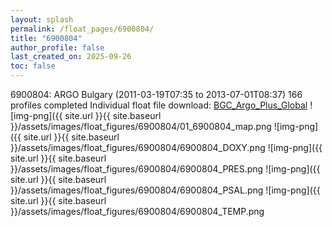 ```yaml
---
layout: splash
permalink: /float_pages/6900804/
title: "6900804"
author_profile: false
last_created_on: 2025-09-26
toc: false
---
```

 
6900804: ARGO Bulgary (2011-03-19T07:35 to 2013-07-01T08:37)
166 profiles completed
Individual float file download: [BGC_Argo_Plus_Global](https://ftp.soest.hawaii.edu/bgc_argo_plus/Individual_Floats/outliers_removed/6900804_Sprof_processed.nc)
![img-png]({{ site.url }}{{ site.baseurl }}/assets/images/float_figures/6900804/01_6900804_map.png
![img-png]({{ site.url }}{{ site.baseurl }}/assets/images/float_figures/6900804/6900804_DOXY.png
![img-png]({{ site.url }}{{ site.baseurl }}/assets/images/float_figures/6900804/6900804_PRES.png
![img-png]({{ site.url }}{{ site.baseurl }}/assets/images/float_figures/6900804/6900804_PSAL.png
![img-png]({{ site.url }}{{ site.baseurl }}/assets/images/float_figures/6900804/6900804_TEMP.png
